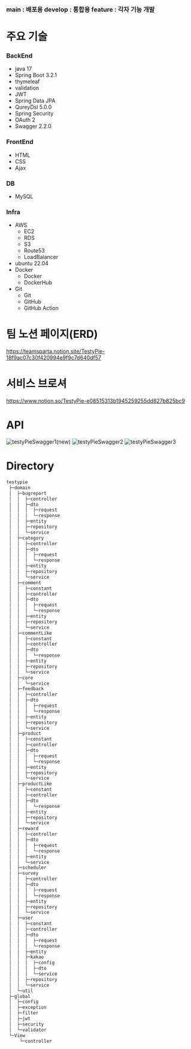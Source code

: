 ### main : 배포용 develop : 통합용 feature : 각자 기능 개발

# 주요 기술

### BackEnd
* java 17
* Spring Boot 3.2.1
* thymeleaf
* validation
* JWT
* Spring Data JPA
* QureyDsl 5.0.0
* Spring Security
* OAuth 2
* Swagger 2.2.0

### FrontEnd
* HTML
* CSS
* Ajax

### DB
* MySQL

### Infra
* AWS
  * EC2 
  * RDS
  * S3
  * Route53
  * LoadBalancer
* ubuntu 22.04
* Docker
  * Docker
  * DockerHub
* Git
  * Git
  * GitHub
  * GitHub Action

# 팀 노션 페이지(ERD)
https://teamsparta.notion.site/TestyPie-18f9ac07c30f420994e9f9c7d640df57

# 서비스 브로셔
https://www.notion.so/TestyPie-e08515313b1945259255dd827b825bc9

# API
![testyPieSwagger1(new)](https://github.com/BMDK9/TestyPie/assets/144665614/0cec090f-090e-428a-b232-d704b19b5240)
![testyPieSwagger2](https://github.com/BMDK9/TestyPie/assets/144665614/d1dd1f99-5118-447b-87d0-2891abc3b362)
![testyPieSwagger3](https://github.com/BMDK9/TestyPie/assets/144665614/475db819-71aa-427f-84db-462e747dc33f)



# Directory
```bash
testypie
 ├─domain
 │  ├─bugreport
 │  │  ├─controller
 │  │  ├─dto
 │  │  │  ├─request
 │  │  │  └─response
 │  │  ├─entity
 │  │  ├─repository
 │  │  └─service
 │  ├─category
 │  │  ├─controller
 │  │  ├─dto
 │  │  │  ├─request
 │  │  │  └─response
 │  │  ├─entity
 │  │  ├─repository
 │  │  └─service
 │  ├─comment
 │  │  ├─constant
 │  │  ├─controller
 │  │  ├─dto
 │  │  │  ├─request
 │  │  │  └─response
 │  │  ├─entity
 │  │  ├─repository
 │  │  └─service
 │  ├─commentLike
 │  │  ├─constant
 │  │  ├─controller
 │  │  ├─dto
 │  │  │  └─response
 │  │  ├─entity
 │  │  ├─repository
 │  │  └─service
 │  ├─core
 │  │  └─service
 │  ├─feedback
 │  │  ├─controller
 │  │  ├─dto
 │  │  │  ├─request
 │  │  │  └─response
 │  │  ├─entity
 │  │  ├─repository
 │  │  └─service
 │  ├─product
 │  │  ├─constant
 │  │  ├─controller
 │  │  ├─dto
 │  │  │  ├─request
 │  │  │  └─response
 │  │  ├─entity
 │  │  ├─repository
 │  │  └─service
 │  ├─productLike
 │  │  ├─constant
 │  │  ├─controller
 │  │  ├─dto
 │  │  │  └─response
 │  │  ├─entity
 │  │  ├─repository
 │  │  └─service
 │  ├─reward
 │  │  ├─controller
 │  │  ├─dto
 │  │  │  ├─request
 │  │  │  └─response
 │  │  ├─entity
 │  │  └─service
 │  ├─scheduler
 │  ├─survey
 │  │  ├─controller
 │  │  ├─dto
 │  │  │  ├─request
 │  │  │  └─response
 │  │  ├─entity
 │  │  ├─repository
 │  │  └─service
 │  ├─user
 │  │  ├─constant
 │  │  ├─controller
 │  │  ├─dto
 │  │  │  ├─request
 │  │  │  └─response
 │  │  ├─entity
 │  │  ├─kakao
 │  │  │  ├─config
 │  │  │  ├─dto
 │  │  │  └─service
 │  │  ├─repository
 │  │  └─service
 │  └─util
 ├─global
 │  ├─config
 │  ├─exception
 │  ├─filter
 │  ├─jwt
 │  ├─security
 │  └─validator
 └─View
     └─controller
```
